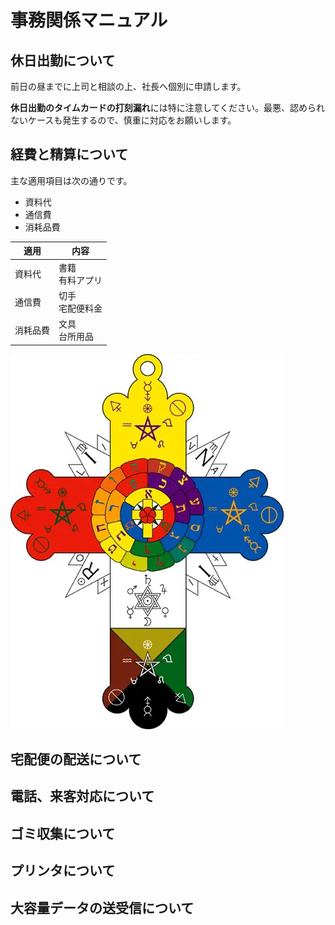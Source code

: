 # 事務関係マニュアル
## 休日出勤について
前日の昼までに上司と相談の上、社長へ個別に申請します。

**休日出勤のタイムカードの打刻漏れ**には特に注意してください。最悪、認められないケースも発生するので、慎重に対応をお願いします。
## 経費と精算について
主な適用項目は次の通りです。
- 資料代
- 通信費
- 消耗品費

|適用 | 内容
|--|--
|資料代 |書籍<br>有料アプリ
|通信費 |切手<br>宅配便料金
|消耗品費 |文具<br>台所用品

![画像](.img/ph48-10.jpg.webp)
## 宅配便の配送について
## 電話、来客対応について
## ゴミ収集について
## プリンタについて
## 大容量データの送受信について
